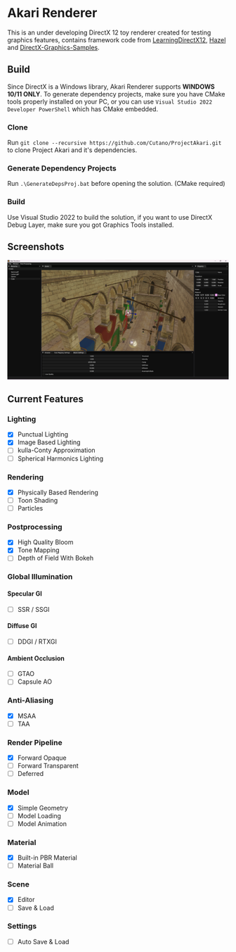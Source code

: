 # Akari Renderer
This is an under developing DirectX 12 toy renderer created for testing graphics features, contains framework code from [LearningDirectX12](https://github.com/jpvanoosten/LearningDirectX12), [Hazel](https://github.com/TheCherno/Hazel) and [DirectX-Graphics-Samples](https://github.com/microsoft/DirectX-Graphics-Samples).

## Build
Since DirectX is a Windows library, Akari Renderer supports **WINDOWS 10/11 ONLY**. To generate dependency projects, make sure you have CMake tools properly installed on your PC, or you can use `Visual Studio 2022 Developer PowerShell` which has CMake embedded.

### Clone
Run `git clone --recursive https://github.com/Cutano/ProjectAkari.git` to clone Project Akari and it's dependencies.

### Generate Dependency Projects
Run  `.\GenerateDepsProj.bat` before opening the solution. (CMake required)

### Build
Use Visual Studio 2022 to build the solution, if you want to use DirectX Debug Layer, make sure you got Graphics Tools installed.

## Screenshots
![Sponza-10-19-2022](Images/Sponza-10-19-2022.png)

## Current Features

### Lighting
- [x] Punctual Lighting
- [x] Image Based Lighting
- [ ] kulla-Conty Approximation
- [ ] Spherical Harmonics Lighting

### Rendering
- [x] Physically Based Rendering
- [ ] Toon Shading
- [ ] Particles

### Postprocessing
- [x] High Quality Bloom
- [x] Tone Mapping
- [ ] Depth of Field With Bokeh

### Global Illumination
#### Specular GI
- [ ] SSR / SSGI
#### Diffuse GI
- [ ] DDGI / RTXGI
#### Ambient Occlusion
- [ ] GTAO
- [ ] Capsule AO

### Anti-Aliasing
- [x] MSAA
- [ ] TAA

### Render Pipeline
- [x] Forward Opaque
- [ ] Forward Transparent
- [ ] Deferred

### Model
- [x] Simple Geometry
- [ ] Model Loading
- [ ] Model Animation

### Material
- [x] Built-in PBR Material
- [ ] Material Ball

### Scene
- [x] Editor
- [ ] Save & Load

### Settings
- [ ] Auto Save & Load 